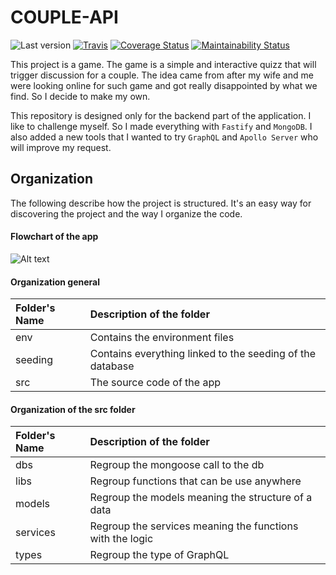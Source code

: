 # COUPLE-API

![Last version](https://img.shields.io/github/v/tag/justalk/couple-api.svg?style=flat-square)
[![Travis](https://img.shields.io/travis/com/justalk/couple-api.svg?style=flat-square)](https://travis-ci.com/github/JustalK/couple-api)
[![Coverage Status](https://coveralls.io/repos/github/JustalK/COUPLE-API/badge.svg?branch=master)](https://coveralls.io/github/JustalK/COUPLE-API?branch=master)
[![Maintainability Status](https://api.codeclimate.com/v1/badges/83c64f45edc52d90dd9a/maintainability)](https://codeclimate.com/github/JustalK/COUPLE-API/maintainability)

This project is a game. The game is a simple and interactive quizz that will trigger discussion for a couple. The idea came from after my wife and me were looking online for such game and got really disappointed by what we find. So I decide to make my own.

This repository is designed only for the backend part of the application. I like to challenge myself. So I made everything with `Fastify` and `MongoDB`. I also added a new tools that I wanted to try `GraphQL` and `Apollo Server` who will improve my request.

## Organization

The following describe how the project is structured. It's an easy way for discovering the project and the way I organize the code.

#### Flowchart of the app

![Alt text](documentation/process/flowchart.png?raw=true "PORTFOLIO-Flowchart")

#### Organization general

| Folder's Name | Description of the folder                                                    |
| :------------ | :--------------------------------------------------------------------------- |
| env           | Contains the environment files                                               |
| seeding       | Contains everything linked to the seeding of the database                    |
| src           | The source code of the app                                                   |

#### Organization of the src folder

| Folder's Name | Description of the folder                                   |
| :------------ | :---------------------------------------------------------- |
| dbs           | Regroup the mongoose call to the db                         |
| libs          | Regroup functions that can be use anywhere                  |
| models        | Regroup the models meaning the structure of a data          |
| services      | Regroup the services meaning the functions with the logic   |
| types         | Regroup the type of GraphQL                                 |
